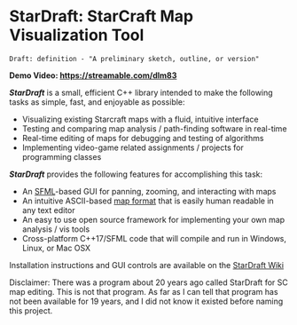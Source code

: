 # StarDraft: StarCraft Map Visualization Tool

    Draft: definition - "A preliminary sketch, outline, or version"
    
**Demo Video: https://streamable.com/dlm83**

***StarDraft*** is a small, efficient C++ library intended to make the following tasks as simple, fast, and enjoyable as possible:
* Visualizing existing Starcraft maps with a fluid, intuitive interface
* Testing and comparing map analysis / path-finding software in real-time
* Real-time editing of maps for debugging and testing of algorithms
* Implementing video-game related assignments / projects for programming classes

***StarDraft*** provides the following features for accomplishing this task:
* An [SFML](https://www.sfml-dev.org/)-based GUI for panning, zooming, and interacting with maps
* An intuitive ASCII-based [map format](https://github.com/davechurchill/stardraft/wiki/Map-File-Syntax) that is easily human readable in any text editor
* An easy to use open source framework for implementing your own map analysis / vis tools
* Cross-platform C++17/SFML code that will compile and run in Windows, Linux, or Mac OSX

Installation instructions and GUI controls are available on the [StarDraft Wiki](https://github.com/davechurchill/stardraft/wiki)

Disclaimer: There was a program about 20 years ago called StarDraft for SC map editing. This is not that program. As far as I can tell that program has not been available for 19 years, and I did not know it existed before naming this project.

